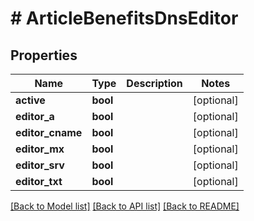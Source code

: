 # # ArticleBenefitsDnsEditor

## Properties

Name | Type | Description | Notes
------------ | ------------- | ------------- | -------------
**active** | **bool** |  | [optional]
**editor_a** | **bool** |  | [optional]
**editor_cname** | **bool** |  | [optional]
**editor_mx** | **bool** |  | [optional]
**editor_srv** | **bool** |  | [optional]
**editor_txt** | **bool** |  | [optional]

[[Back to Model list]](../../README.md#models) [[Back to API list]](../../README.md#endpoints) [[Back to README]](../../README.md)

